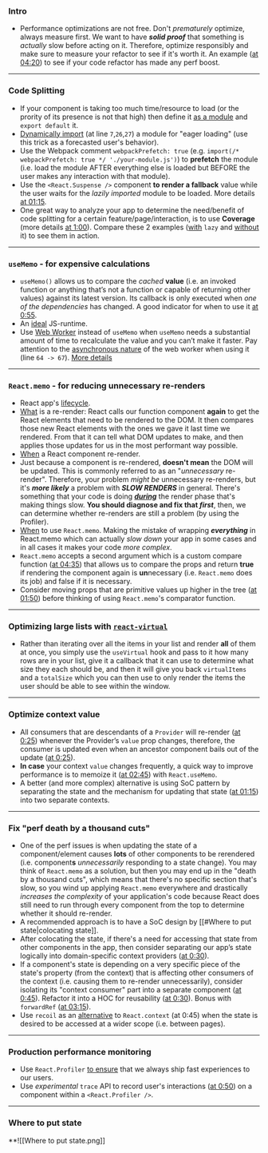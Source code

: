 ### Intro
- Performance optimizations are not free. Don't *prematurely* optimize, always measure first. We want to have ***solid proof*** that something is *actually* slow before acting on it. Therefore, optimize responsibly and make sure to measure your refactor to see if it's worth it. An example ([at 04:20](https://epicreact.dev/modules/react-performance/optimize-context-value-solution)) to see if your code refactor has made any perf boost.
-------------

### Code Splitting
- If your component is taking too much time/resource to load (or the prority of its presence is not that high) then define it [as a module](https://github.com/HelpMe-Pls/react-performance/blob/master/src/globe/index.js) and `export default` it.
- [Dynamically import](https://github.com/HelpMe-Pls/react-performance/blob/master/src/final/01.extra-1.js) (at line `7`,`26`,`27`) a module for "eager loading" (use this trick as a forecasted user's behavior).
- Use the Webpack comment `webpackPrefetch: true` (e.g. `import(/* webpackPrefetch: true */ './your-module.js')`) to **prefetch** the module (i.e. load the module AFTER everything else is loaded but BEFORE the user makes any interaction with that module).
- Use the `<React.Suspense />` component **to render a fallback** value while the user waits for the *lazily imported* module to be loaded. More details [at 01:15](https://epicreact.dev/modules/react-performance/code-splitting-suspense-position).
- One great way to analyze your app to determine the need/benefit of code splitting for a certain feature/page/interaction, is to use **Coverage** (more details [at 1:00](https://epicreact.dev/modules/react-performance/code-splitting-coverage-tool)). Compare these 2 examples ([with](https://github.com/HelpMe-Pls/react-performance/blob/master/src/final/01.js) `lazy` and [without](https://github.com/HelpMe-Pls/react-performance/blob/master/src/exercise/01.js) it) to see them in action. 
---

### `useMemo` - for expensive calculations
- `useMemo()` allows us to compare the *cached* **value** (i.e. an invoked function or anything that’s not a function or capable of returning other values) against its latest version. Its callback is only executed when *one of the dependencies* has changed. A good indicator for when to use it [at 0:55](https://epicreact.dev/modules/react-performance/usememo-for-expensive-calculations-solution). 
- An [ideal](https://epicreact.dev/modules/react-performance/usememo-for-expensive-calculations-extra-credit-solution-1) JS-runtime.
- Use [Web Worker](https://github.com/HelpMe-Pls/react-performance/blob/master/src/workerized-filter-cities.js) instead of `useMemo` when `useMemo` needs a substantial amount of time to recalculate the value and you can’t make it faster. Pay attention to the [asynchronous nature](https://github.com/HelpMe-Pls/react-performance/blob/master/src/final/02.extra-2.js) of the web worker when using it (line `64 -> 67`). [More details](https://epicreact.dev/modules/react-performance/usememo-for-expensive-calculations-extra-credit-solution-2)
---

### `React.memo` - for reducing **unnecessary** re-renders
- React app's [lifecycle](https://epicreact.dev/modules/react-performance/reactmemo-for-reducing-re-renders-intro).
- [What](https://kentcdodds.com/blog/fix-the-slow-render-before-you-fix-the-re-render#what-is-a-re-render) is a re-render: React calls our function component **again** to get the React elements that need to be rendered to the DOM. It then compares those new React elements with the ones we gave it last time we rendered. From that it can tell what DOM updates to make, and then applies those updates for us in the most performant way possible.
- [When](https://www.developerway.com/posts/react-re-renders-guide#part2) a React component re-render.
- Just because a component is re-rendered, **doesn't mean** the DOM will be updated. This is commonly referred to as an "*unnecessary* re-render". Therefore, your problem *might be* unnecessary re-renders, but it's ***more likely*** a problem with ***SLOW RENDERS*** in general. There's something that your code is doing ***[during](https://kentcdodds.com/blog/fix-the-slow-render-before-you-fix-the-re-render#slow-renders)*** the render phase that's making things slow. **You should diagnose and fix that *first***, then, we can determine whether re-renders are still a problem (by using the Profiler).
- [When](https://kentcdodds.com/blog/usememo-and-usecallback#reactmemo-and-friends) to use `React.memo`. Making the mistake of wrapping ***everything*** in React.memo which can actually *slow down* your app in some cases and in all cases it makes your code *more complex*.
- `React.memo` accepts a second argument which is a custom compare function ([at 04:35](https://epicreact.dev/modules/react-performance/reactmemo-for-reducing-re-renders-extra-credit-solution-1)) that allows us to compare the props and return **true** if rendering the component again is **un**necessary (i.e. `React.memo` does its job) and false if it is necessary.
- Consider moving props that are primitive values up higher in the tree ([at 01:50](https://epicreact.dev/modules/react-performance/reactmemo-for-reducing-re-renders-extra-credit-solution-2)) before thinking of using `React.memo`'s comparator function.
---

### Optimizing large lists with [`react-virtual`](https://react-virtual.tanstack.com/docs/overview)
- Rather than iterating over all the items in your list and render **all** of them at once, you simply use the `useVirtual` hook and pass to it how many rows are in your list, give it a callback that it can use to determine what size they each should be, and then it will give you back `virtualItems` and a `totalSize` which you can then use to only render the items the user should be able to see within the window.
---

### Optimize context value
- All consumers that are descendants of a `Provider` will re-render ([at 0:25](https://epicreact.dev/modules/react-performance/optimize-context-value-solution)) whenever the Provider’s `value` prop changes, therefore, the consumer is updated even when an ancestor component bails out of the update ([at 0:25](https://epicreact.dev/modules/react-performance/optimize-context-value-extra-credit-solution-1)).
- **In case** your context `value` changes frequently, a quick way to improve performance is to memoize it ([at 02:45](https://epicreact.dev/modules/react-performance/optimize-context-value-solution)) with `React.useMemo`.
- A better (and more complex) alternative is using SoC pattern by separating the state and the mechanism for updating that state ([at 01:15](https://epicreact.dev/modules/react-performance/optimize-context-value-extra-credit-solution-1)) into two separate contexts.
---

### Fix "perf death by a thousand cuts"
- One of the perf issues is when updating the state of a component/element causes **lots** of other components to be rerendered (i.e. component**s** *unnecessarily* responding to a state change). You may think of `React.memo` as a solution, but then you may end up in the "death by a thousand cuts", which means that there's no specific section that's slow, so you wind up applying `React.memo` everywhere and drastically *increases the complexity* of your application's code because React does still need to run through every component from the top to determine whether it should re-render.
- A recommended approach is to have a SoC design by [[#Where to put state|colocating state]].
- After colocating the state, if there's a need for accessing that state from other components in the app, then consider separating our app’s state logically into domain-specific context providers ([at 0:30](https://epicreact.dev/modules/react-performance/fix-perf-death-by-a-thousand-cuts-extra-credit-solution-1)).
- If a component's state is depending on a very specific piece of the state's property (from the context) that is affecting other consumers of the context (i.e. causing them to re-render unnecessarily), consider isolating its "context consumer" part into a separate component ([at 0:45](https://epicreact.dev/modules/react-performance/fix-perf-death-by-a-thousand-cuts-extra-credit-solution-2)). Refactor it into a HOC for reusability ([at 0:30](https://epicreact.dev/modules/react-performance/fix-perf-death-by-a-thousand-cuts-extra-credit-solution-3)). Bonus with `forwardRef` ([at 03:15](https://epicreact.dev/modules/react-performance/fix-perf-death-by-a-thousand-cuts-extra-credit-solution-3)).
- Use `recoil` as an [alternative](https://epicreact.dev/modules/react-performance/fix-perf-death-by-a-thousand-cuts-extra-credit-solution-4) to `React.context` (at 0:45) when the state is desired to be accessed at a wider scope (i.e. between pages). 
---

### Production performance monitoring
- Use `React.Profiler` [to ensure](https://epicreact.dev/modules/react-performance/production-performance-monitoring-solution) that we always ship fast experiences to our users.
- Use *experimental* `trace` API to record user's interactions ([at 0:50](https://epicreact.dev/modules/react-performance/production-performance-monitoring-extra-credit-solution-1)) on a component within a `<React.Profiler />`.
---

### Where to put state

**![[Where to put state.png]]